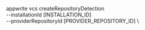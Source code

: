 appwrite vcs createRepositoryDetection \
        --installationId [INSTALLATION_ID] \
        --providerRepositoryId [PROVIDER_REPOSITORY_ID] \

